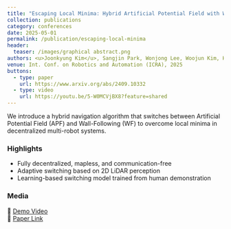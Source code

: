 ```yaml
---
title: "Escaping Local Minima: Hybrid Artificial Potential Field with Wall-Follower for Decentralized Multi-Robot Navigation"
collection: publications
category: conferences
date: 2025-05-01
permalink: /publication/escaping-local-minima
header:
  teaser: /images/graphical abstract.png
authors: <u>Joonkyung Kim</u>, Sangjin Park, Wonjong Lee, Woojun Kim, Hyunga Choi, Nakju Doh, and Changjoo Nam<sup>*</sup>
venue: Int. Conf. on Robotics and Automation (ICRA), 2025
buttons:
  - type: paper
    url: https://www.arxiv.org/abs/2409.10332
  - type: video
    url: https://youtu.be/5-W0MCVjBX8?feature=shared
---
```



We introduce a hybrid navigation algorithm that switches between Artificial Potential Field (APF) and Wall-Following (WF) to overcome local minima in decentralized multi-robot systems.

### Highlights

- Fully decentralized, mapless, and communication-free
- Adaptive switching based on 2D LiDAR perception
- Learning-based switching model trained from human demonstration

### Media

🎥 [Demo Video](https://youtu.be/5-W0MCVjBX8?feature=shared)  
📄 [Paper Link](https://www.arxiv.org/abs/2409.10332)
